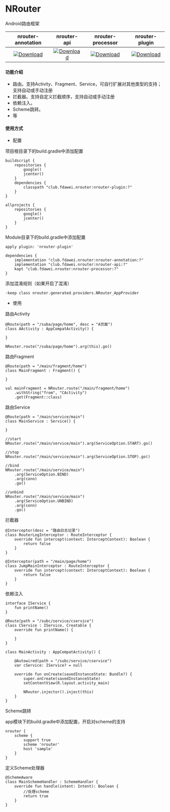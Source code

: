 # NRouter

Android路由框架

| nrouter-annotation | nrouter-api | nrouter-processor | nrouter-plugin |
| :---: | :---: | :---: | :---: |
| [ ![Download](https://api.bintray.com/packages/fangdawei/maven/nrouter-annotation/images/download.svg?version=1.0.5) ](https://bintray.com/fangdawei/maven/nrouter-annotation/1.0.5/link) | [ ![Download](https://api.bintray.com/packages/fangdawei/maven/nrouter-api/images/download.svg?version=1.0.5) ](https://bintray.com/fangdawei/maven/nrouter-api/1.0.5/link) | [ ![Download](https://api.bintray.com/packages/fangdawei/maven/nrouter-processor/images/download.svg?version=1.0.5) ](https://bintray.com/fangdawei/maven/nrouter-processor/1.0.5/link) | [ ![Download](https://api.bintray.com/packages/fangdawei/maven/nrouter-plugin/images/download.svg?version=1.0.5) ](https://bintray.com/fangdawei/maven/nrouter-plugin/1.0.5/link) |

#### 功能介绍
* 路由。支持Activity、Fragment、Service，可自行扩展对其他类型的支持；支持自动或手动注册
* 拦截器。支持自定义拦截顺序，支持自动或手动注册
* 依赖注入。
* Scheme跳转。
* 等


#### 使用方式
* 配置

项目根目录下的build.gradle中添加配置

```
buildscript {
    repositories {
        google()
        jcenter()
    }
    dependencies {
        classpath "club.fdawei.nrouter:nrouter-plugin:?"
    }
}

allprojects {
    repositories {
        google()
        jcenter()
    }
}
```

Module目录下的build.gradle中添加配置

```
apply plugin: 'nrouter-plugin'

dependencies {
    implementation "club.fdawei.nrouter:nrouter-annotation:?"
    implementation "club.fdawei.nrouter:nrouter-api:?"
    kapt "club.fdawei.nrouter:nrouter-processor:?"
}
```

添加混淆规则（如果开启了混淆）

```
-keep class nrouter.generated.providers.NRouter_AppProvider
```

* 使用

路由Activity

```
@Route(path = "/suba/page/home", desc = "A页面")
class AActivity : AppCompatActivity() {

}

NRouter.route("/suba/page/home").arg(this).go()
```

路由Fragment

```
@Route(path = "/main/fragment/home")
class MainFragment : Fragment() {

}

val mainFragment = NRouter.route("/main/fragment/home")
    .withString("from", "CActivity")
    .get(Fragment::class)
```

路由Service

```
@Route(path = "/main/service/main")
class MainService : Service() {

}

//start
NRouter.route("/main/service/main").arg(ServiceOption.START).go()

//stop
NRouter.route("/main/service/main").arg(ServiceOption.STOP).go()

//bind
NRouter.route("/main/service/main")
    .arg(ServiceOption.BIND)
    .arg(conn)
    .go()

//unbind
NRouter.route("/main/service/main")
    .arg(ServiceOption.UNBIND)
    .arg(conn)
    .go()
```

拦截器

```
@Interceptor(desc = "路由日志记录")
class RouterLogInterceptor : RouteInterceptor {
    override fun intercept(context: InterceptContext): Boolean {
        return false
    }
}

@Interceptor(path = "/main/page/home")
class JumpMainInterceptor : RouteInterceptor {
    override fun intercept(context: InterceptContext): Boolean {
        return false
    }
}
```

依赖注入

```
interface IService {
    fun printName()
}

@Route(path = "/subc/service/cservice")
class CService : IService, Creatable {
    override fun printName() {
        
    }
}

class MainActivity : AppCompatActivity() {

    @Autowired(path = "/subc/service/cservice")
    var cService: IService? = null

    override fun onCreate(savedInstanceState: Bundle?) {
        super.onCreate(savedInstanceState)
        setContentView(R.layout.activity_main)

        NRouter.injector().inject(this)
    }
}
```

Scheme跳转

app模块下的build.gradle中添加配置，开启对scheme的支持

```
nrouter {
    scheme {
        support true
        scheme 'nrouter'
        host 'sample'
    }
}
```

定义Scheme处理器

```
@SchemeAware
class MainSchemeHandler : SchemeHandler {
    override fun handle(intent: Intent): Boolean {
        //处理scheme
        return true
    }
}
```

